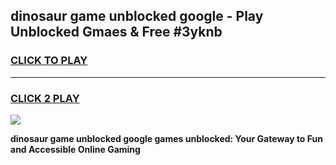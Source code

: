 
## dinosaur game unblocked google - Play Unblocked Gmaes & Free #3yknb
<h3>
<a href="https://news.freeplayer.one?title=dinosaur_game_unblocked_google&ref=26F">CLICK TO PLAY</a></h3>
<hr>

<h3>
<a href="https://news.freeplayer.one?title=dinosaur_game_unblocked_google&ref=26F">CLICK 2 PLAY</a>
  
</h3>

<a href="https://news.freeplayer.one?title=dinosaur_game_unblocked_google&ref=26F/"><img src="https://clearcache.store/games.png"></a>


**dinosaur game unblocked google games unblocked: Your Gateway to Fun and Accessible Online Gaming**
